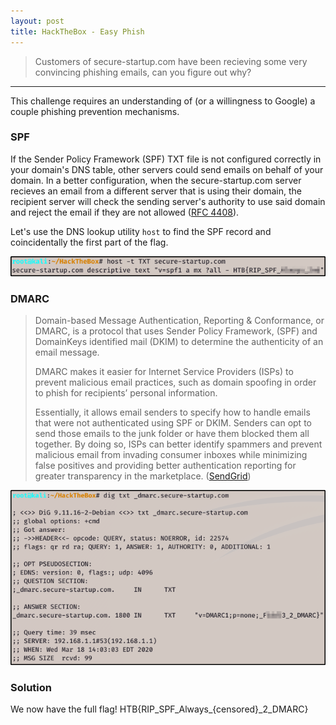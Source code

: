 ```yaml
---
layout: post
title: HackTheBox - Easy Phish
---
```


> Customers of secure-startup.com have been recieving some very convincing phishing emails, can you figure out why?

---

This challenge requires an understanding of (or a willingness to Google) a couple phishing prevention mechanisms. 

### SPF
If the Sender Policy Framework (SPF) TXT file is not configured correctly in your domain's DNS table, other servers could send emails on behalf of your domain. In a better configuration, when the secure-startup.com server recieves an email from a different server that is using their domain, the recipient server will check the sending server's authority to use said domain and reject the email if they are not allowed ([RFC 4408](https://datatracker.ietf.org/doc/rfc4408/)).

Let's use the DNS lookup utility ```host``` to find the SPF record and coincidentally the first part of the flag.

![flag1](/images/htb/easyphish/1.png)

### DMARC

> Domain-based Message Authentication, Reporting & Conformance, or DMARC, is a protocol that uses Sender Policy Framework, (SPF)  and DomainKeys identified mail (DKIM) to determine the authenticity of an email message. 
>
> DMARC makes it easier for Internet Service Providers (ISPs) to prevent malicious email practices, such as domain spoofing in order to phish for recipients’ personal information. 
> 
> Essentially, it allows email senders to specify how to handle emails that were not authenticated using SPF or DKIM. Senders can opt to send those emails to the junk folder or have them blocked them all together. By doing so, ISPs can better identify spammers and prevent malicious email from invading consumer inboxes while minimizing false positives and providing better authentication reporting for greater transparency in the marketplace. ([SendGrid](https://sendgrid.com/blog/what-is-dmarc/))

![flag2](/images/htb/easyphish/2.png)

### Solution
We now have the full flag!
HTB{RIP_SPF_Always_{censored}_2_DMARC}